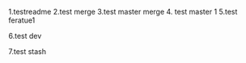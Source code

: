 1.testreadme
2.test merge
3.test master merge
4. test master 1
5.test feratue1

6.test dev


7.test stash 
